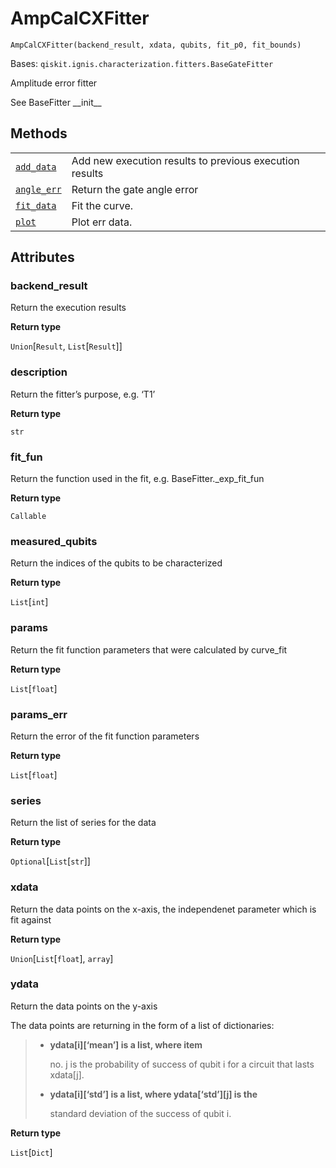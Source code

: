 # AmpCalCXFitter

<span id="undefined" />

`AmpCalCXFitter(backend_result, xdata, qubits, fit_p0, fit_bounds)`

Bases: `qiskit.ignis.characterization.fitters.BaseGateFitter`

Amplitude error fitter

See BaseFitter \_\_init\_\_

## Methods

|                                                                                                                                                                                       |                                                         |
| ------------------------------------------------------------------------------------------------------------------------------------------------------------------------------------- | ------------------------------------------------------- |
| [`add_data`](qiskit.ignis.characterization.AmpCalCXFitter.add_data#qiskit.ignis.characterization.AmpCalCXFitter.add_data "qiskit.ignis.characterization.AmpCalCXFitter.add_data")     | Add new execution results to previous execution results |
| [`angle_err`](qiskit.ignis.characterization.AmpCalCXFitter.angle_err#qiskit.ignis.characterization.AmpCalCXFitter.angle_err "qiskit.ignis.characterization.AmpCalCXFitter.angle_err") | Return the gate angle error                             |
| [`fit_data`](qiskit.ignis.characterization.AmpCalCXFitter.fit_data#qiskit.ignis.characterization.AmpCalCXFitter.fit_data "qiskit.ignis.characterization.AmpCalCXFitter.fit_data")     | Fit the curve.                                          |
| [`plot`](qiskit.ignis.characterization.AmpCalCXFitter.plot#qiskit.ignis.characterization.AmpCalCXFitter.plot "qiskit.ignis.characterization.AmpCalCXFitter.plot")                     | Plot err data.                                          |

## Attributes

<span id="undefined" />

### backend\_result

Return the execution results

**Return type**

`Union`\[`Result`, `List`\[`Result`]]

<span id="undefined" />

### description

Return the fitter’s purpose, e.g. ‘T1’

**Return type**

`str`

<span id="undefined" />

### fit\_fun

Return the function used in the fit, e.g. BaseFitter.\_exp\_fit\_fun

**Return type**

`Callable`

<span id="undefined" />

### measured\_qubits

Return the indices of the qubits to be characterized

**Return type**

`List`\[`int`]

<span id="undefined" />

### params

Return the fit function parameters that were calculated by curve\_fit

**Return type**

`List`\[`float`]

<span id="undefined" />

### params\_err

Return the error of the fit function parameters

**Return type**

`List`\[`float`]

<span id="undefined" />

### series

Return the list of series for the data

**Return type**

`Optional`\[`List`\[`str`]]

<span id="undefined" />

### xdata

Return the data points on the x-axis, the independenet parameter which is fit against

**Return type**

`Union`\[`List`\[`float`], `array`]

<span id="undefined" />

### ydata

Return the data points on the y-axis

The data points are returning in the form of a list of dictionaries:

> *   **ydata\[i]\[‘mean’] is a list, where item**
>
>     no. j is the probability of success of qubit i for a circuit that lasts xdata\[j].
>
> *   **ydata\[i]\[‘std’] is a list, where ydata\[‘std’]\[j] is the**
>
>     standard deviation of the success of qubit i.

**Return type**

`List`\[`Dict`]
